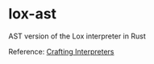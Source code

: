 # lox-ast

AST version of the Lox interpreter in Rust

Reference: [Crafting Interpreters](https://craftinginterpreters.com/)
